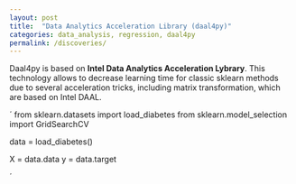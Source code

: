 ```yaml
---
layout: post
title:  "Data Analytics Acceleration Library (daal4py)"
categories: data_analysis, regression, daal4py
permalink: /discoveries/
---
```


Daal4py is based on **Intel Data Analytics Acceleration Lybrary**. This technology allows to decrease learning time for classic sklearn methods due to several acceleration tricks, including matrix transformation, which are based on Intel DAAL.

´
from sklearn.datasets import load_diabetes
from sklearn.model_selection import GridSearchCV

data = load_diabetes()

X = data.data
y = data.target

´

